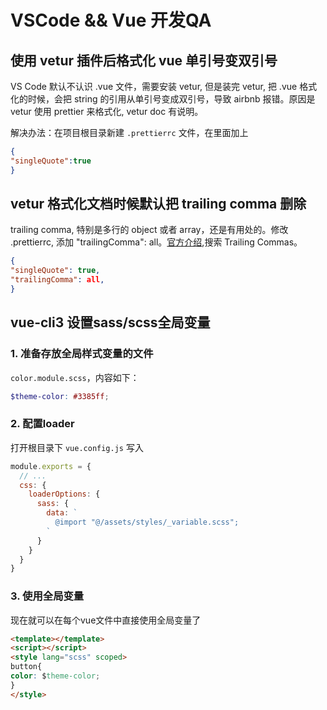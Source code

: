 # VSCode && Vue 开发QA

## 使用 vetur 插件后格式化 vue 单引号变双引号

VS Code 默认不认识 .vue 文件，需要安装 vetur, 但是装完 vetur, 把 .vue 格式化的时候，会把 string 的引用从单引号变成双引号，导致 airbnb 报错。原因是 vetur 使用 prettier 来格式化, vetur doc 有说明。

解决办法：在项目根目录新建 `.prettierrc` 文件，在里面加上
```json
{
"singleQuote":true 
}
```

## vetur 格式化文档时候默认把 trailing comma 删除

trailing comma, 特别是多行的 object 或者 array，还是有用处的。修改 .prettierrc, 添加 "trailingComma": all。[官方介绍](https://prettier.io/docs/en/options.html),搜索 Trailing Commas。
```json
{
"singleQuote": true,
"trailingComma": all,
}
```

## vue-cli3 设置sass/scss全局变量
### 1. 准备存放全局样式变量的文件
`color.module.scss`，内容如下：
```scss
$theme-color: #3385ff;
```
### 2. 配置loader
打开根目录下 `vue.config.js`
写入
```js
module.exports = {
  // ...
  css: {
    loaderOptions: {
      sass: {
        data: `
          @import "@/assets/styles/_variable.scss";
        `
      }
    }
  }
}
```
### 3. 使用全局变量

现在就可以在每个vue文件中直接使用全局变量了

```html
<template></template>
<script></script>
<style lang="scss" scoped>
button{
color: $theme-color;
}
</style>
```